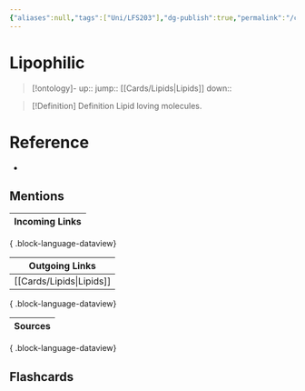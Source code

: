 ```yaml
---
{"aliases":null,"tags":["Uni/LFS203"],"dg-publish":true,"permalink":"/cards/lipophilic/","dgPassFrontmatter":true}
---
```


# Lipophilic

> [!ontology]-
> up:: 
> jump:: [[Cards/Lipids\|Lipids]]
> down:: 

> [!Definition] Definition
> Lipid loving molecules.

# Reference

- 

## Mentions

| Incoming Links |
| -------------- |

{ .block-language-dataview}

| Outgoing Links              |
| --------------------------- |
| [[Cards/Lipids\|Lipids]] |

{ .block-language-dataview}

| Sources |
| ------- |

{ .block-language-dataview}

## Flashcards